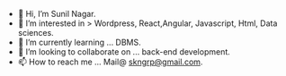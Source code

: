 - 👋 Hi, I’m Sunil Nagar.
- 👀 I’m interested in > Wordpress, React,Angular, Javascript, Html, Data sciences.
- 🌱 I’m currently learning ... DBMS.
- 💞️ I’m looking to collaborate on ... back-end development.
- 📫 How to reach me ... Mail@ skngrp@gmail.com.

<!---
skrnagar/skrnagar is a ✨ special ✨ repository because its `README.md` (this file) appears on your GitHub profile.
You can click the Preview link to take a look at your changes.
--->
